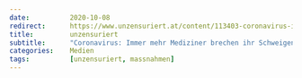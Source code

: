```yaml
---
date:          2020-10-08
redirect:      https://www.unzensuriert.at/content/113403-coronavirus-immer-mehr-mediziner-brechen-ihr-schweigen
title:         unzensuriert
subtitle:      "Coronavirus: Immer mehr Mediziner brechen ihr Schweigen"
categories:    Medien
tags:          [unzensuriert, massnahmen]
---
```

